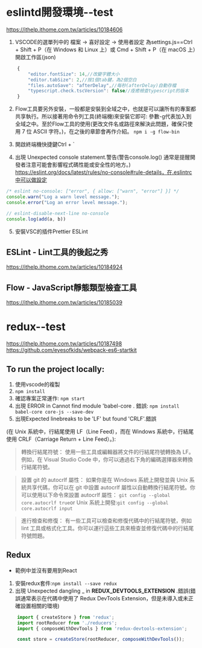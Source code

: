 

# eslintd開發環境--test
https://ithelp.ithome.com.tw/articles/10184606


1. VSCODE的選單列中的 檔案 -> 喜好設定 -> 使用者設定 為settings.js==Ctrl + Shift + P（在 Windows 和 Linux 上）或 Cmd + Shift + P（在 macOS 上）開啟工作區(json)
```javascript
    {
        "editor.fontSize": 14,//改變字體大小
        "editor.tabSize": 2,//按1個tab鍵，為2個空白
        "files.autoSave": "afterDelay",//每秒(afterDelay)自動存檔
        "typescript.check.tscVersion": false//痊癒檢查typescript的版本
    }
```

2. Flow工具要另外安裝，一般都是安裝到全域之中，也就是可以讓所有的專案都共享執行。所以接著用命令列工具(終端機)來安裝它即可:
參數-g代表加入到全域之中。至於Flow工具的使用(更改文件名或路徑來解決此問題，確保只使用 7 位 ASCII 字符。)，在之後的章節會再作介紹。
`npm i -g flow-bin`

3. 開啟終端機快捷鍵Ctrl + `


4. 出現 Unexpected console statement.警告(警告console.log() 通常是提醒開發者注意可能會影響程式碼性能或安全性的地方。)
https://eslint.org/docs/latest/rules/no-console#rule-details，在.eslintrc中可以做設定
```javascript
/* eslint no-console: ["error", { allow: ["warn", "error"] }] */
console.warn("Log a warn level message.");
console.error("Log an error level message.");
```
```javascript
// eslint-disable-next-line no-console
console.log(add(a, b))
```
5. 安裝VSC的插件Prettier ESLint


## ESLint - Lint工具的後起之秀
https://ithelp.ithome.com.tw/articles/10184924


## Flow - JavaScript靜態類型檢查工具
https://ithelp.ithome.com.tw/articles/10185039

# redux--test
https://ithelp.ithome.com.tw/articles/10187498
https://github.com/eyesofkids/webpack-es6-startkit







## To run the project locally:
1.  使用vscode的複製
2. `npm install`
4. 確認專案正常運作: `npm start`
4. 出現 ERROR in Cannot find module 'babel-core . 錯誤: `npm install babel-core core-js --save-dev`
4. 出現Expected linebreaks to be 'LF' but found 'CRLF'.錯誤

(在 Unix 系統中，行結尾使用 LF（Line Feed），而在 Windows 系統中，行結尾使用 CRLF（Carriage Return + Line Feed）。): 
> 轉換行結尾符號： 使用一些工具或編輯器將文件的行結尾符號轉換為 LF。例如，在 Visual Studio Code 中，你可以通過右下角的編碼選擇器來轉換行結尾符號。

> 設置 git 的 autocrlf 屬性： 如果你是在 Windows 系統上開發並與 Unix 系統共享代碼，你可以在 git 中設置 autocrlf 屬性以自動轉換行結尾符號。你可以使用以下命令來設置 autocrlf 屬性：
`git config --global core.autocrlf true`or  Unix 系統上開發:`git config --global core.autocrlf input`

> 進行檢查和修復： 有一些工具可以檢查和修復代碼中的行結尾符號，例如 lint 工具或格式化工具。你可以運行這些工具來檢查並修復代碼中的行結尾符號問題。


## Redux
- 範例中並沒有要用到React
1. 安裝redux套件:`npm install --save redux`
2. 出現 Unexpected dangling _ in __REDUX_DEVTOOLS_EXTENSION__ .錯誤(錯誤通常表示在代碼中使用了 Redux DevTools Extension，但是未導入或未正確設置相關的環境)

```javascript
    import { createStore } from 'redux';
    import rootReducer from './reducers';
    import { composeWithDevTools } from 'redux-devtools-extension';

    const store = createStore(rootReducer, composeWithDevTools());

```

